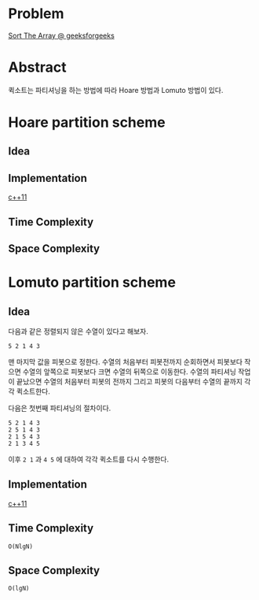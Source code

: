 # Problem

[Sort The Array @ geeksforgeeks](https://practice.geeksforgeeks.org/problems/sort-the-array/0)

# Abstract

퀵소트는 파티셔닝을 하는 방법에 따라 Hoare 방법과 Lomuto 방법이 있다.

# Hoare partition scheme

## Idea



## Implementation

[c++11](a.cpp)

## Time Complexity

## Space Complexity

# Lomuto partition scheme

## Idea

다음과 같은 정렬되지 않은 수열이 있다고 해보자.

```
5 2 1 4 3
```

맨 마지막 값을 피봇으로 정한다. 수열의 처음부터 피봇전까지 순회하면서
피봇보다 작으면 수열의 앞쪽으로 피봇보다 크면 수열의 뒤쪽으로
이동한다. 수열의 파티셔닝 작업이 끝났으면 수열의 처음부터 피봇의
전까지 그리고 피봇의 다음부터 수열의 끝까지 각각 퀵소트한다. 

다음은 첫번째 파티셔닝의 절차이다.

```
5 2 1 4 3
2 5 1 4 3
2 1 5 4 3
2 1 3 4 5
```

이후 `2 1` 과 `4 5` 에 대하여 각각 퀵소트를 다시 수행한다.

## Implementation

[c++11](a.cpp)

## Time Complexity

```
O(NlgN)
```

## Space Complexity

```
O(lgN)
```
